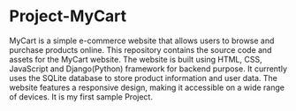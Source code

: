 # Project-MyCart
 MyCart is a simple e-commerce website that allows users to browse and purchase products online. This repository contains the source code and assets for the MyCart website. The website is built using HTML, CSS, JavaScript and Django(Python) framework for backend purpose. It currently uses the SQLite database to store product information and user data. The website features a responsive design, making it accessible on a wide range of devices. It is my first sample Project.
